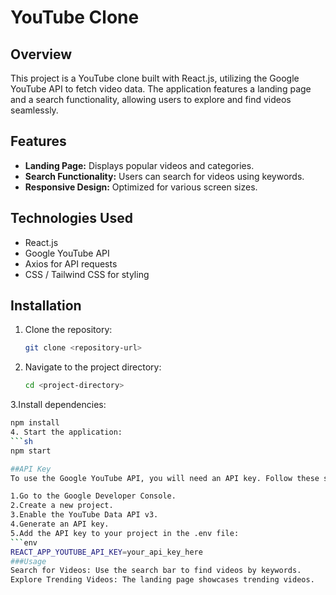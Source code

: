 # YouTube Clone

## Overview
This project is a YouTube clone built with React.js, utilizing the Google YouTube API to fetch video data. The application features a landing page and a search functionality, allowing users to explore and find videos seamlessly.

## Features
- **Landing Page:** Displays popular videos and categories.
- **Search Functionality:** Users can search for videos using keywords.
- **Responsive Design:** Optimized for various screen sizes.

## Technologies Used
- React.js
- Google YouTube API
- Axios for API requests
- CSS / Tailwind CSS for styling

## Installation
1. Clone the repository:
   ```sh
   git clone <repository-url>
   
2. Navigate to the project directory:
   ```sh
   cd <project-directory>
3.Install dependencies:
  ```sh
  npm install
4. Start the application:
  ```sh
  npm start

##API Key
To use the Google YouTube API, you will need an API key. Follow these steps to obtain one:

1.Go to the Google Developer Console.
2.Create a new project.
3.Enable the YouTube Data API v3.
4.Generate an API key.
5.Add the API key to your project in the .env file:
```env
REACT_APP_YOUTUBE_API_KEY=your_api_key_here
###Usage
Search for Videos: Use the search bar to find videos by keywords.
Explore Trending Videos: The landing page showcases trending videos.
